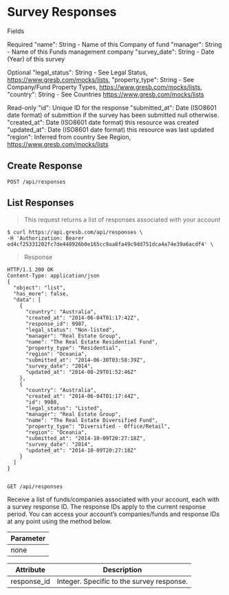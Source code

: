 # Survey Responses

Fields

Required
"name": String - Name of this Company of fund
"manager": String - Name of this Funds management company
"survey_date": String - Date (Year) of this survey

Optional
"legal_status": String - See Legal Status, https://www.gresb.com/mocks/lists,
"property_type": String - See Company/Fund Property Types, https://www.gresb.com/mocks/lists,
"country": String - See Countries https://www.gresb.com/mocks/lists

Read-only
"id": Unique ID for the response
"submitted_at": Date (ISO8601 date format) of submittion if the survey has been submitted null otherwise.
"created_at": Date (ISO8601 date format) this resource was created
"updated_at": Date (ISO8601 date format) this resource was last updated
"region": Inferred from country See Region, https://www.gresb.com/mocks/lists

## Create Response

`POST /api/responses`


## List Responses

>This request returns a list of responses associated with your account

```shell
$ curl https://api.gresb.com/api/responses \
-H 'Authorization: Bearer ed4cf25331202fc7de448926b0e165cc9aa8fa49c9dd751dca4a74e39a6acdf4' \ 
```
>Response

```http
HTTP/1.1 200 OK
Content-Type: application/json
{
  "object": "list",
  "has_more": false,
  "data": [
    {
      "country": "Australia",
      "created_at": "2014-06-04T01:17:42Z",
      "response_id": 9987,
      "legal_status": "Non-listed",
      "manager": "Real Estate Group",
      "name": "The Real Estate Residential Fund",
      "property_type": "Residential",
      "region": "Oceania",
      "submitted_at": "2014-06-30T03:58:39Z",
      "survey_date": "2014",
      "updated_at": "2014-08-29T01:52:46Z"
    },
    {
      "country": "Australia",
      "created_at": "2014-06-04T01:17:44Z",
      "id": 9988,
      "legal_status": "Listed",
      "manager": "Real Estate Group",
      "name": "The Real Estate Diversified Fund",
      "property_type": "Diversified - Office/Retail",
      "region": "Oceania",
      "submitted_at": "2014-10-09T20:27:18Z",
      "survey_date": "2014",
      "updated_at": "2014-10-09T20:27:18Z"
    }
  ]
}
	
```

`GET /api/responses`

Receive a list of funds/companies associated with your account, each with a survey response ID.  The response IDs apply to the current response period.  You can access your account’s companies/funds and response IDs at any point using the method below.

<table>
  <thead>
    <tr>
       <th>Parameter</th>
    </tr>
  </thead>
  <tbody>
    <tr>
	<td>none</td>
    </tr>
  </tbody>
</table>

<table>
  <thead>
    <tr>
       <th>Attribute</th>
       <th>Description</th>
    </tr>
  </thead>
  <tbody>
    <tr>
      <td>response_id</td>
      <td>Integer. Specific to the survey response.  </td>
    </tr>
    </tbody>
</table>



